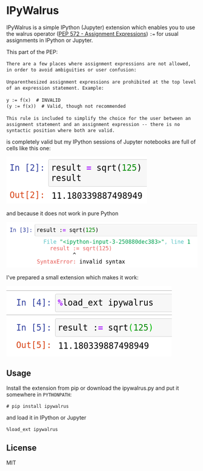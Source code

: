# IPyWalrus

IPyWalrus is a simple IPython (Jupyter) extension which enables you to use the walrus
operator ([PEP 572 - Assignment Expressions](https://www.python.org/dev/peps/pep-0572/)) `:=`
for usual assignments in IPython or Jupyter.

This part of the PEP:

```
There are a few places where assignment expressions are not allowed, in order to avoid ambiguities or user confusion:

Unparenthesized assignment expressions are prohibited at the top level of an expression statement. Example:

y := f(x)  # INVALID
(y := f(x))  # Valid, though not recommended

This rule is included to simplify the choice for the user between an assignment statement and an assignment expression -- there is no syntactic position where both are valid.

```

is completely valid but my IPython sessions of Jupyter notebooks are full of cells like this one:

![standard](images/standard.png)

and because it does not work in pure Python

![error](images/error.png)

I've prepared a small extension which makes it work:

![ipywalrus](images/ipywalrus.png)

## Usage

Install the extension from pip or download the ipywalrus.py and put it somewhere in `PYTHONPATH`:

```
# pip install ipywalrus
```

and load it in IPython or Jupyter

```
%load_ext ipywalrus
```

## License

MIT
